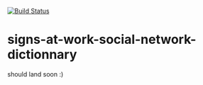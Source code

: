 [![Build Status](https://travis-ci.org/Orange-OpenSource/signs-at-work-social-network-dictionnary.svg?branch=master)](https://travis-ci.org/Orange-OpenSource/signs-at-work-social-network-dictionnary)

# signs-at-work-social-network-dictionnary
should land soon :)
